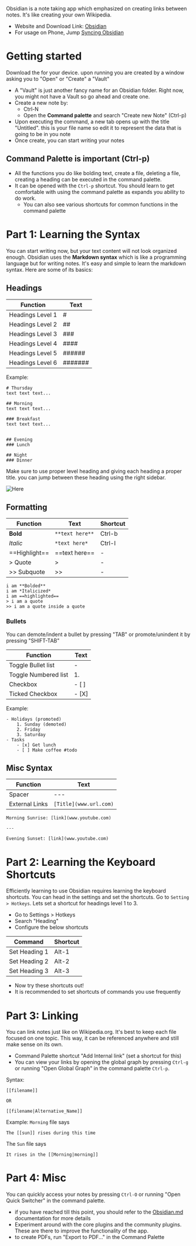 Obsidian is a note taking app which emphasized on creating links between notes. It's like creating your own Wikipedia.

- Website and Download Link: [Obsidian](https://www.obsidian.md)
- For usage on Phone, Jump [Syncing Obsidian](Syncing%20Obsidian.md)

# Getting started
Download the for your device. upon running you are created by a window asking you to "Open" or "Create" a "Vault"

- A "Vault" is just another fancy name for an Obsidian folder. Right now, you might not have a Vault so go ahead and create one.
- Create a new note by:
	- Ctrl-N
	- Open the **Command palette** and search "Create new Note" (Ctrl-p)
- Upon executing the command, a new tab opens up with the title "Untitled". this is your file name so edit it to represent the data that is going to be in you note
- Once create, you can start writing your notes
## Command Palette is important (Ctrl-p)
- All the functions you do like bolding text, create a file, deleting a file, creating a heading can be executed in the command palette. 
- It can be opened with the `Ctrl-p` shortcut. You should learn to get comfortable with using the command palette as expands you ability to do work.
	- You can also see various shortcuts for common functions in the command palette

# Part 1: Learning the Syntax
You can start writing now, but your text content will not look organized enough. Obsidian uses the **Markdown syntax** which is like a programming language but for writing notes. It's easy and simple to learn the markdown syntax. Here are some of its basics:

## Headings

| Function         | Text    |
| ---------------- | ------- |
| Headings Level 1 | #       |
| Headings Level 2 | ##      |
| Headings Level 3 | ###     |
| Headings Level 4 | ####    |
| Headings Level 5 | ######  |
| Headings Level 6 | ####### |

Example:
```
# Thursday
text text text... 

## Morning
text text text... 

### Breakfast
text text text... 


## Evening
### Lunch

## Night
### Dinner
```
Make sure to use proper level heading and giving each heading a proper title. you can jump between these heading using the right sidebar.

![Here](Obsidian/Obsidian%20Tutorial%20sidebar.png)

## Formatting

| Function | Text            | Shortcut |
| -------- | --------------- | -------- |
| **Bold** | `**text here**` | Ctrl-b   |
| *Italic* | `*text here*`   | Ctrl-I   |
|==Highlight== | ==text here==| - |
| > Quote | > | -|
|>> Subquote | >> | - |

```
i am **Bolded**
i am *Italicized*
i am ==highlighted==
> i am a quote
>> i am a quote inside a quote
```

### Bullets
You can demote/indent a bullet by pressing "TAB" or promote/unindent it by pressing "SHIFT-TAB"

| Function    | Text    |
| --- | --- |
| Toggle Bullet list     | -    |
| Toggle Numbered list | 1. |
| Checkbox | - [ ] |
| Ticked Checkbox | - [X] |

Example:
```
- Holidays (promoted)
	1. Sunday (demoted)
	2. Friday
	3. Saturday
- Tasks
	- [x] Get lunch 
	- [ ] Make coffee #todo
```

## Misc Syntax

| Function    | Text    |
| --- | --- |
| Spacer | ---    |
| External Links | `[Title](www.url.com)`|

```
Morning Sunrise: [link](www.youtube.com)

---

Evening Sunset: [link](www.youtube.com)
```


# Part 2: Learning the Keyboard Shortcuts
Efficiently learning to use Obsidian requires learning the keyboard shortcuts. You can head in the settings and set the shortcuts. Go to `Setting > Hotkeys`. Lets set a shortcut for headings level 1 to 3.

- Go to Settings > Hotkeys
- Search "Heading"
- Configure the below shortcuts

| Command       | Shortcut |
| ------------- | -------- |
| Set Heading 1 | Alt-1    |
| Set Heading 2 | Alt-2    |
| Set Heading 3 | Alt-3    |

- Now try these shortcuts out!
- It is recommended to set shortcuts of commands you use frequently

# Part 3: Linking
You can link notes just like on Wikipedia.org. It's best to keep each file focused on one topic. This way, it can be referenced anywhere and still make sense on its own. 

- Command Palette shortcut "Add Internal link" (set a shortcut for this)
- You can view your links by opening the global graph by pressing `Ctrl-g` or running "Open Global Graph" in the command palette `Ctrl-p`.

Syntax: 
```
[[filename]]

OR

[[filename|Alternative_Name]]
```

Example: `Morning` file says
```
The [[sun]] rises during this time
```

The `Sun` file says
```
It rises in the [[Morning|morning]]
```

# Part 4: Misc
You can quickly access your notes by pressing `Ctrl-O` or running "Open Quick Switcher" in the command palette.

- if you have reached till this point, you should refer to the [Obsidian.md](https://help.obsidian.md/) documentation for more details
- Experiment around with the core plugins and the community plugins. These are there to improve the functionality of the app.
- to create PDFs, run "Export to PDF..." in the Command Palette
